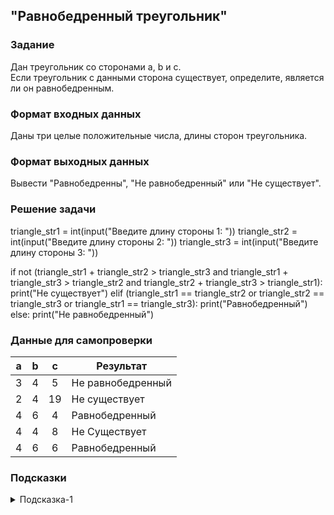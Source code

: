 ## "Равнобедренный треугольник"

### Задание

Дан треугольник со сторонами a, b и c. \
Если треугольник с данными сторона существует, определите, является ли он равнобедренным.

### Формат входных данных

Даны три целые положительные числа, длины сторон треугольника.

### Формат выходных данных

Вывести "Равнобедренны", "Не равнобедренный" или "Не существует".

### Решение задачи
triangle_str1 = int(input("Введите длину стороны 1: "))
triangle_str2 = int(input("Введите длину стороны 2: "))
triangle_str3 = int(input("Введите длину стороны 3: "))

if not (triangle_str1 + triangle_str2 > triangle_str3 and
        triangle_str1 + triangle_str3 > triangle_str2 and
        triangle_str2 + triangle_str3 > triangle_str1):
    print("Не существует")
elif (triangle_str1 == triangle_str2 or
      triangle_str2 == triangle_str3 or
      triangle_str1 == triangle_str3):
    print("Равнобедренный")
else:
    print("Не равнобедренный")
### Данные для самопроверки

| a | b | c | Результат |
| :---: | :---: | :---: | --- |
|   3   |   4   |   5   | Не равнобедренный |
|   2   |   4   |   19   | Не существует |
|   4   |   6   |   4   | Равнобедренный |
|   4   |   4   |   8   | Не Существует |
|   4   |   6   |   6   | Равнобедренный |
### Подсказки

<details>
<summary>Подсказка-1</summary>
Треугольник существует только тогда, когда сумма длин любых его двух сторон больше третьей стороны.
</details>

